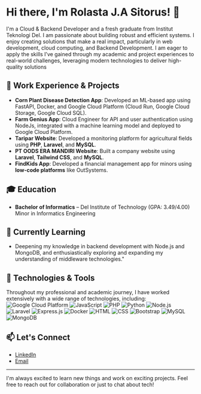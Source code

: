 # Hi there, I'm Rolasta J.A Sitorus! 👋

I'm a Cloud & Backend Developer and a fresh graduate from Institut Teknologi Del. I am passionate about building robust and efficient systems. I enjoy creating solutions that make a real impact, particularly in web development, cloud computing, and Backend Development. I am eager to apply the skills I’ve gained through my academic and project experiences to real-world challenges, leveraging modern technologies to deliver high-quality solutions

## 💼 Work Experience & Projects

- **Corn Plant Disease Detection App**: Developed an ML-based app using FastAPI, Docker, and Google Cloud Platform (Cloud Run, Google Cloud Storage, Google Cloud SQL).
- **Farm Genius App**: Cloud Engineer for API and user authentication using NodeJs, integrated with a machine learning model and deployed to Google Cloud Platform. 
- **Taripar Website**: Developed a monitoring platform for agricultural fields using **PHP**, **Laravel**, and **MySQL**.
- **PT OODS ERA MANDIRI Website**: Built a company website using **Laravel**, **Tailwind CSS**, and **MySQL**.
- **FindKids App**: Developed a financial management app for minors using **low-code platforms** like OutSystems.

## 🎓 Education

- **Bachelor of Informatics** – Del Institute of Technology (GPA: 3.49/4.00)
  Minor in Informatics Engineering

## 🌱 Currently Learning

- Deepening my knowledge in backend development with Node.js and MongoDB, and enthusiastically exploring and expanding my understanding of middleware technologies."

  
## 🚀 Technologies & Tools
Throughout my professional and academic journey, I have worked extensively with a wide range of technologies, including:
![Google Cloud Platform](https://skillicons.dev/icons?i=gcp)
![JavaScript](https://skillicons.dev/icons?i=javascript)
![PHP](https://skillicons.dev/icons?i=php)
![Python](https://skillicons.dev/icons?i=python)
![Node.js](https://skillicons.dev/icons?i=nodejs)
![Laravel](https://skillicons.dev/icons?i=laravel)
![Express.js](https://skillicons.dev/icons?i=express)
![Docker](https://skillicons.dev/icons?i=docker)
![HTML](https://skillicons.dev/icons?i=html)
![CSS](https://skillicons.dev/icons?i=css)
![Bootstrap](https://skillicons.dev/icons?i=bootstrap)
![MySQL](https://skillicons.dev/icons?i=mysql)
![MongoDB](https://skillicons.dev/icons?i=mongodb)



## 📫 Let's Connect

- [LinkedIn](https://www.linkedin.com/in/rolasta/)
- [Email](mailto:sitorus.rolasta123@gmail.com)
---

I'm always excited to learn new things and work on exciting projects. Feel free to reach out for collaboration or just to chat about tech!
